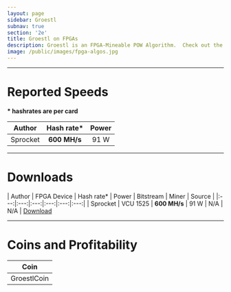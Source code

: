 ```yaml
---
layout: page
sidebar: Groestl
subnav: true
section: '2e'
title: Groestl on FPGAs
description: Groestl is an FPGA-Mineable POW Algorithm.  Check out the comparison to top end GPUs.  
image: /public/images/fpga-algos.jpg
---
```


---

# Reported Speeds

**\* hashrates are per card**

| Author | Hash rate* | Power | 
|:---:|:---:|:---:|
| Sprocket | <b>600 MH/s</b> | 91 W |

---

# Downloads

| Author | FPGA Device | Hash rate* | Power | Bitstream | Miner | Source |
|:---:|:---:|:---:|:---:|:---:|:---:|
| Sprocket | VCU 1525 | <b>600 MH/s</b> | 91 W | N/A | N/A | [Download](https://github.com/sprocket-fpga/FPGA_Mining_AWS/tree/master/grs)

---

# Coins and Profitability

| Coin | 
|:---:|
| GroestlCoin |
